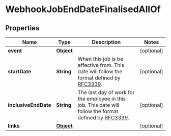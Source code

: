

# WebhookJobEndDateFinalisedAllOf


## Properties

| Name | Type | Description | Notes |
|------------ | ------------- | ------------- | -------------|
|**event** | **Object** |  |  [optional] |
|**startDate** | **String** | When this job is be effective from. This date will follow the format defined by [RFC3339](https://tools.ietf.org/html/rfc3339#section-5.6). |  [optional] |
|**inclusiveEndDate** | **String** | The last day of work for the employee in this job. This date will follow the format defined by [RFC3339](https://tools.ietf.org/html/rfc3339#section-5.6). |  [optional] |
|**links** | [**Object**](Object.md) |  |  [optional] |



